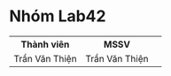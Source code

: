 # Nhóm Lab42

<table>
<tr>
<th> Thành viên </th>
<th> MSSV </th>
</tr>
<tr>
<td>
    Trần Văn Thiện
</td>
<td>
    Trần Văn Thiện
</td>
<td>



</td>
</tr>
</table>

